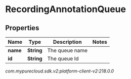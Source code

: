 # RecordingAnnotationQueue


## Properties

| Name | Type | Description | Notes |
| ------------ | ------------- | ------------- | ------------- |
| **name** | **String** | The queue name |  |
| **id** | **String** | The queue Id |  |




_com.mypurecloud.sdk.v2:platform-client-v2:218.0.0_
